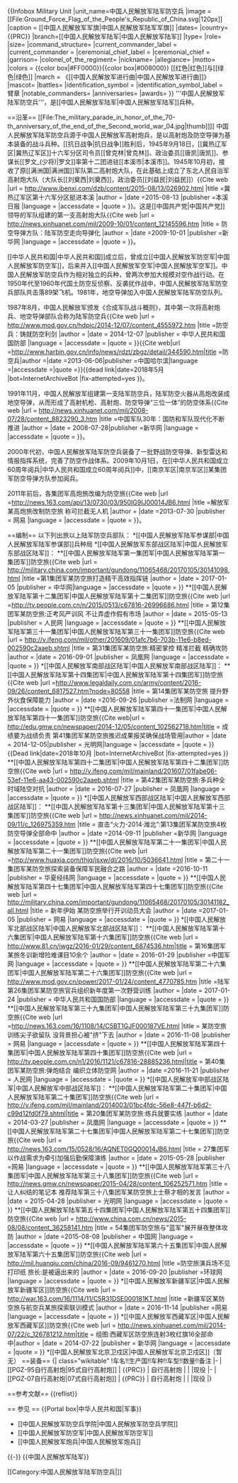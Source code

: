 {{Infobox Military Unit
|unit_name=中国人民解放军陆军防空兵
|image = [[File:Ground_Force_Flag_of_the_People's_Republic_of_China.svg|120px]]
|caption = [[中国人民解放军军旗|中国人民解放军陆军军旗]]
|dates=
|country={{PRC}}
|branch=[[中国人民解放军陆军|中国人民解放军陆军]]
|type=
|role=
|size= 
|command_structure=
|current_commander_label =
|current_commander  = 
|ceremonial_chief_label =
|ceremonial_chief =
|garrison=
|colonel_of_the_regiment=
|nickname=
|allegiance=
|motto=
|colors = {{color box|#FF0000}}{{color box|#008000}} [[红色|红色]]与[[绿色|绿色]]
|march = 《[[中国人民解放军进行曲|中国人民解放军进行曲]]》
|mascot=
|battles=
|identification_symbol =
|identification_symbol_label = 臂章
|notable_commanders=
|anniversaries=
|awards=
}}
'''中国人民解放军陆军防空兵'''，是[[中国人民解放军陆军|中国人民解放军陆军]]兵种。

==沿革==
[[File:The_military_parade_in_honor_of_the_70-th_anniversary_of_the_end_of_the_Second_world_war_04.jpg|thumb]]]]
中国人民解放军陆军防空兵源于中国人民解放军高射炮兵，是以高射炮及防空导弹为基本装备的战斗兵种<ref name=gfb/>。[[抗日战争|抗日战争]]胜利后，1945年9月18日，[[冀热辽军区|冀热辽军区]]十六军分区司令员[[曾克林|曾克林]]、政治委员[[唐凯|唐凯]]、参谋长[[罗文_(少将)|罗文]]率第十二团进驻[[本溪市|本溪市]]。1945年10月初，接收了原[[满洲国|满洲国]]军队第二高射炮大队，在此基础上成立了东北人民自治军高射炮大队（大队长[[刘奠西|刘奠西]]，政治委员[[刘益民|刘益民]]）<ref>{{Cite web |url = http://www.ibenxi.com/dzb/content/2015-08/13/026902.html |title =冀热辽军区第十六军分区挺进本溪  |author =  |date =2015-08-13  |publisher =本溪日报  |language =  |accessdate =  |quote =  }}</ref>。这是[[中国共产党|中国共产党]]领导的军队组建的第一支高射炮大队<ref name=fangdui>{{Cite web |url = http://news.xinhuanet.com/mil/2009-10/01/content_12145596.htm |title = 防空导弹方队：陆军防空走向导弹化 |author =  |date =2009-10-01  |publisher =新华网  |language =  |accessdate =  |quote =  }}</ref>。

[[中华人民共和国|中华人民共和国]]成立后，曾成立[[中国人民解放军防空军|中国人民解放军防空军]]，后来并入[[中国人民解放军空军|中国人民解放军空军]]。中国人民解放军防空兵作为相对独立的兵种，曾两次参加大规模对空作战行动。在1950年代至1960年代国土防空反侦察、反袭扰作战中，中国人民解放军陆军防空兵部队共击落89架飞机。1981年，地空导弹加入中国人民解放军陆军防空队列<ref name=fangdui/>。

1987年8月，中国人民解放军颁发《合成军队战斗概则》，其中第一次将高射炮兵、地空导弹部队合称为陆军防空兵<ref name=gfb>{{Cite web |url = http://www.mod.gov.cn/hdpic/2014-12/07/content_4555972.htm |title =防空兵：铸就防空利剑  |author =  |date = 2014-12-07 |publisher = 中华人民共和国国防部 |language =  |accessdate =  |quote =  }}</ref><ref>{{Cite web|url =http://www.harbin.gov.cn/info/news/rdzt/zbgz/detail/344590.htm|title =防空兵|author =|date =2013-06-06|publisher =中国哈尔滨|language =|accessdate =|quote =}}{{dead link|date=2018年5月 |bot=InternetArchiveBot |fix-attempted=yes }}</ref>。

1991年11月，中国人民解放军组建第一支陆军防空兵，陆军防空火器从高炮改装成地空导弹，从而形成了高射机枪、高射炮、防空导弹“三位一体”的防空体系<ref>{{Cite web |url = http://news.xinhuanet.com/mil/2008-07/28/content_8823290_3.htm |title =中国军队30年：国防和军队现代化不断推进  |author =  |date =  2008-07-28|publisher =新华网  |language =  |accessdate =  |quote =  }}</ref>。

2000年代初，中国人民解放军陆军防空兵装备了一批野战防空导弹、新型雷达和情报指挥系统，完善了防空作战体系。2009年10月1日，在[[中华人民共和国成立60周年阅兵|中华人民共和国成立60周年阅兵]]中，[[南京军区|南京军区]]某集团军防空导弹方队参加阅兵<ref name=fangdui/>。

2011年前后，各集团军高炮旅改编为防空旅<ref>{{Cite web |url =http://news.163.com/api/13/0730/03/950IG9IJ00014JB6.html  |title =解放军某高炮旅改制防空旅 称可拦截无人机  |author =  |date =2013-07-30  |publisher = 网易 |language =  |accessdate =  |quote =  }}</ref>。

==编制==
以下列出旅以上陆军防空兵部队：
*[[中国人民解放军陆军参谋部|中国人民解放军陆军参谋部]]兵种局
*[[中国人民解放军东部战区陆军|中国人民解放军东部战区陆军]]：
**[[中国人民解放军陆军第一集团军|中国人民解放军陆军第一集团军]]防空旅<ref>{{Cite web |url = http://military.china.com/important/gundong/11065468/20170105/30141098.html |title =第1集团军某防空旅打造精干高效指挥链  |author =  |date = 2017-01-05 |publisher = 中华网|language =  |accessdate =  |quote =  }}</ref>
**[[中国人民解放军陆军第十二集团军|中国人民解放军陆军第十二集团军]]防空旅<ref>{{Cite web |url =http://tv.people.com.cn/n/2015/0513/c67816-26996686.html  |title = 第12集团军某防空旅:正考风严训风 不让弄虚作假有市场 |author =  |date = 2015-05-13 |publisher = 人民网 |language =  |accessdate =  |quote =  }}</ref>
**[[中国人民解放军陆军第三十一集团军|中国人民解放军陆军第三十一集团军]]防空旅<ref>{{Cite web |url = http://v.ifeng.com/mil/other/201609/01afc7b6-703b-11e6-b8ed-002590c2aaeb.shtml |title = 第31集团军某防空旅:精密掌控 精准拦截 精确攻防 |author =  |date = 2016-09-01 |publisher = 凤凰网 |language =  |accessdate =  |quote =  }}</ref>
*[[中国人民解放军南部战区陆军|中国人民解放军南部战区陆军]]：
**[[中国人民解放军陆军第十四集团军|中国人民解放军陆军第十四集团军]]防空旅<ref>{{Cite web |url =http://www.legaldaily.com.cn/army/content/2016-09/26/content_6817527.htm?node=80558  |title = 第14集团军某防空旅 提升野外伙食保障能力 |author =  |date =2016-09-26  |publisher =法制网  |language =  |accessdate =  |quote =  }}</ref>
**[[中国人民解放军陆军第四十一集团军|中国人民解放军陆军第四十一集团军]]防空旅<ref>{{Cite web|url = http://edu.gmw.cn/newspaper/2014-12/05/content_102562718.htm|title = 成绩要为战绩负责 第41集团军某防空旅推迟成果报奖确保战场管用|author = |date = 2014-12-05|publisher = 光明网|language = |accessdate = |quote = }}{{Dead link|date=2018年10月 |bot=InternetArchiveBot |fix-attempted=yes }}</ref>
**[[中国人民解放军陆军第四十二集团军|中国人民解放军陆军第四十二集团军]]防空旅<ref>{{Cite web |url = http://v.ifeng.com/mil/mainland/201607/01fabe06-53ef-11e6-aa43-002590c2aaeb.shtml |title = 第42集团军某防空旅:多兵种全时域陆空对抗 |author =  |date = 2016-07-27 |publisher = 凤凰网 |language =  |accessdate =  |quote =  }}</ref>
*[[中国人民解放军西部战区陆军|中国人民解放军西部战区陆军]]：
**[[中国人民解放军陆军第十三集团军|中国人民解放军陆军第十三集团军]]防空旅<ref>{{Cite web |url = http://news.xinhuanet.com/mil/2014-09/11/c_126975359.htm |title = 直击“火力-2014·潍北”:第13集团军某防空旅4枚防空导弹全部命中 |author =  |date =2014-09-11  |publisher =新华网  |language =  |accessdate =  |quote =  }}</ref>
**[[中国人民解放军陆军第二十一集团军|中国人民解放军陆军第二十一集团军]]防空旅<ref>{{Cite web |url =http://www.huaxia.com/thjq/jsxw/dl/2016/10/5036641.html  |title = 第二十一集团军某防空旅探索装备保障军民融合之路 |author =  |date =2016-10-11  |publisher = 华夏经纬网 |language =  |accessdate =  |quote =  }}</ref>
**[[中国人民解放军陆军第四十七集团军|中国人民解放军陆军第四十七集团军]]防空旅<ref>{{Cite web |url = http://military.china.com/important/gundong/11065468/20170105/30141182_all.html |title = 新年伊始 某防空旅举行开训动员大会 |author =  |date =2017-01-05  |publisher = 网易 |language =  |accessdate =  |quote =  }}</ref>
*[[中国人民解放军北部战区陆军|中国人民解放军北部战区陆军]]：
**[[中国人民解放军陆军第十六集团军|中国人民解放军陆军第十六集团军]]防空旅<ref>{{Cite web |url =  http://www.81.cn/jwgz/2016-01/29/content_6874536.htm|title = 第16集团军某旅冬训新增险难课目10余个 |author =  |date = 2016-01-29 |publisher =中国军网  |language =  |accessdate =  |quote =  }}</ref>
**[[中国人民解放军陆军第二十六集团军|中国人民解放军陆军第二十六集团军]]防空旅<ref>{{Cite web |url = http://www.mod.gov.cn/power/2017-01/24/content_4770785.htm |title =陆军第26集团军某防空旅官兵组织新年度第一次野营训练  |author =  |date = 2017-01-24 |publisher = 中华人民共和国国防部 |language =  |accessdate =  |quote =  }}</ref>
**[[中国人民解放军陆军第三十九集团军|中国人民解放军陆军第三十九集团军]]防空旅<ref>{{Cite web |url =http://news.163.com/16/1108/14/C5BT1GJF000187VE.html  |title = 某防空旅训练尖子欲留队 没背景担心被"挤"下去 |author =  |date = 2016-11-08 |publisher = 网易 |language =  |accessdate =  |quote =  }}</ref>
**[[中国人民解放军陆军第四十集团军|中国人民解放军陆军第四十集团军]]防空旅<ref>{{Cite web |url =  http://tv.people.com.cn/n1/2016/1121/c67816-28885236.html|title = 第40集团军某防空旅:弹炮结合 编织立体防空网 |author =  |date =2016-11-21  |publisher = 人民网 |language =  |accessdate =  |quote =  }}</ref>
*[[中国人民解放军中部战区陆军|中国人民解放军中部战区陆军]]：
**[[中国人民解放军陆军第二十集团军|中国人民解放军陆军第二十集团军]]防空旅<ref>{{Cite web |url =  http://v.ifeng.com/mil/mainland/2014003/01bc4fdc-56e8-447f-b6d2-c99d12fd0f79.shtml|title = 第20集团军某防空旅:练兵就要实练 |author =  |date = 2014-03-27 |publisher = 凤凰网 |language =  |accessdate =  |quote =  }}</ref>
**[[中国人民解放军陆军第二十七集团军|中国人民解放军陆军第二十七集团军]]防空旅<ref>{{Cite web |url = http://news.163.com/15/0528/16/AQNET0GQ00014JB6.html |title = 27集团军以作战需求为牵引加强后勤保障演练 |author =  |date = 2015-05-28 |publisher =网易  |language =  |accessdate =  |quote =  }}</ref>
**[[中国人民解放军陆军第三十八集团军|中国人民解放军陆军第三十八集团军]]防空旅<ref>{{Cite web |url = http://news.gmw.cn/newspaper/2015-04/28/content_106252571.htm |title = 让人纠结的笔记本 推荐陆军第三十八集团军某防空旅上士蔡才相的发言 |author =  |date = 2015-04-28 |publisher = 光明网 |language =  |accessdate =  |quote =  }}</ref>
**[[中国人民解放军陆军第五十四集团军|中国人民解放军陆军第五十四集团军]]防空旅<ref>{{Cite web |url = http://www.china.com.cn/news/2015-08/08/content_36258141.htm |title = 54集团军防空旅与"蓝军"展开昼夜整体攻防 |author =  |date =2015-08-08  |publisher = 中国网 |language =  |accessdate =  |quote =  }}</ref>
**[[中国人民解放军陆军第六十五集团军|中国人民解放军陆军第六十五集团军]]防空旅<ref>{{Cite web |url = http://mil.huanqiu.com/china/2016-09/9461270.html |title =防空旅演兵场不见打印纸 旅长:是被逼出来的  |author =  |date = 2016-09-20 |publisher =环球网  |language =  |accessdate =  |quote =  }}</ref>
*[[中国人民解放军新疆军区|中国人民解放军新疆军区]]防空旅<ref>{{Cite web |url = http://war.163.com/16/1114/11/C5R31DSE000181KT.html |title =新疆军区某防空旅与航空兵某旅探索联训模式  |author =  |date = 2016-11-14 |publisher =网易  |language =  |accessdate =  |quote =  }}</ref>
*[[中国人民解放军西藏军区|中国人民解放军西藏军区]]防空旅<ref>{{Cite web |url =  http://news.xinhuanet.com/mil/2014-07/22/c_126781212.htm|title =  组图:西藏军区防空旅连射3枚红旗16全部命中|author =  |date = 2014-07-22 |publisher = 新华网 |language =  |accessdate =  |quote =  }}</ref>
*[[中国人民解放军北京卫戍区|中国人民解放军北京卫戍区]]（暂无）
==装备==
{| class="wikitable" 
!车名!!生产国!!车种!!车型!!数量!!备注
|-
| [[PGZ-95自行高射炮|95式自行高射炮]]
| {{PRC}}
| 自行高射炮
|
|
|现役
|-
| [[PGZ-07自行高射炮|07式自行高射炮]]
| {{PRC}}
| 自行高射炮
|
|
|现役
|}

==参考文献==
{{reflist}}

== 参见 ==
{{Portal box|中华人民共和国|军事}}
* [[中国人民解放军防空兵学院|中国人民解放军防空兵学院]]
* [[中国人民解放军防空军|中国人民解放军防空军]]
* [[中国人民解放军炮兵|中国人民解放军炮兵]]

{{-}}
{{中国人民解放军陆军}}

[[Category:中国人民解放军陆军防空兵|]]